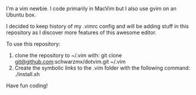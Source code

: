 I'm a vim newbie. I code primarily in MacVim but I also use gvim on an Ubuntu box.

I decided to keep history of my .vimrc config and will be adding stuff in this repository
as I discover more features of this awesome editor.

To use this repository:

1. clone the repository to ~/.vim with:
  git clone git@github.com:schwarzmx/dotvim.git ~/.vim
2. Create the symbolic links to the .vim folder with the following command:
  ./install.sh

Have fun coding!
